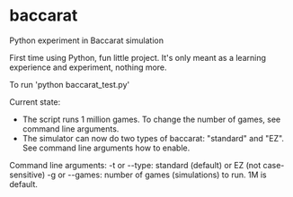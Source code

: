 # baccarat
Python experiment in Baccarat simulation

First time using Python, fun little project. It's only meant as a learning experience and experiment, nothing more.

To run 'python baccarat_test.py'

Current state:

- The script runs 1 million games. To change the number of games, see command line arguments.
- The simulator can now do two types of baccarat: "standard" and "EZ". See command line arguments how to enable.

Command line arguments:
-t or --type: standard (default) or EZ (not case-sensitive)
-g or --games: number of games (simulations) to run. 1M is default.
